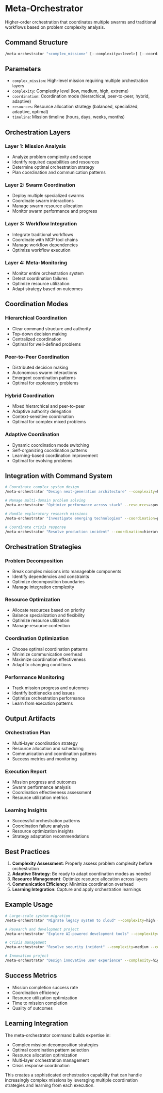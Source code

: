 # Meta-Orchestrator

Higher-order orchestration that coordinates multiple swarms and traditional workflows based on problem complexity analysis.

## Command Structure

```bash
/meta-orchestrator "<complex_mission>" [--complexity=<level>] [--coordination=<mode>] [--resources=<allocation>] [--timeline=<duration>]
```

## Parameters

- `complex_mission`: High-level mission requiring multiple orchestration layers
- `complexity`: Complexity level (low, medium, high, extreme)
- `coordination`: Coordination mode (hierarchical, peer-to-peer, hybrid, adaptive)
- `resources`: Resource allocation strategy (balanced, specialized, adaptive, optimal)
- `timeline`: Mission timeline (hours, days, weeks, months)

## Orchestration Layers

### Layer 1: Mission Analysis
- Analyze problem complexity and scope
- Identify required capabilities and resources
- Determine optimal orchestration strategy
- Plan coordination and communication patterns

### Layer 2: Swarm Coordination
- Deploy multiple specialized swarms
- Coordinate swarm interactions
- Manage swarm resource allocation
- Monitor swarm performance and progress

### Layer 3: Workflow Integration
- Integrate traditional workflows
- Coordinate with MCP tool chains
- Manage workflow dependencies
- Optimize workflow execution

### Layer 4: Meta-Monitoring
- Monitor entire orchestration system
- Detect coordination failures
- Optimize resource utilization
- Adapt strategy based on outcomes

## Coordination Modes

### Hierarchical Coordination
- Clear command structure and authority
- Top-down decision making
- Centralized coordination
- Optimal for well-defined problems

### Peer-to-Peer Coordination
- Distributed decision making
- Autonomous swarm interactions
- Emergent coordination patterns
- Optimal for exploratory problems

### Hybrid Coordination
- Mixed hierarchical and peer-to-peer
- Adaptive authority delegation
- Context-sensitive coordination
- Optimal for complex mixed problems

### Adaptive Coordination
- Dynamic coordination mode switching
- Self-organizing coordination patterns
- Learning-based coordination improvement
- Optimal for evolving problems

## Integration with Command System

```bash
# Coordinate complex system design
/meta-orchestrator "Design next-generation architecture" --complexity=high --coordination=hybrid

# Manage multi-domain problem solving
/meta-orchestrator "Optimize performance across stack" --resources=specialized --timeline=weeks

# Handle exploratory research missions
/meta-orchestrator "Investigate emerging technologies" --coordination=peer-to-peer --complexity=extreme

# Coordinate crisis response
/meta-orchestrator "Resolve production incident" --coordination=hierarchical --timeline=hours
```

## Orchestration Strategies

### Problem Decomposition
- Break complex missions into manageable components
- Identify dependencies and constraints
- Optimize decomposition boundaries
- Manage integration complexity

### Resource Optimization
- Allocate resources based on priority
- Balance specialization and flexibility
- Optimize resource utilization
- Manage resource contention

### Coordination Optimization
- Choose optimal coordination patterns
- Minimize communication overhead
- Maximize coordination effectiveness
- Adapt to changing conditions

### Performance Monitoring
- Track mission progress and outcomes
- Identify bottlenecks and issues
- Optimize orchestration performance
- Learn from execution patterns

## Output Artifacts

### Orchestration Plan
- Multi-layer coordination strategy
- Resource allocation and scheduling
- Communication and coordination patterns
- Success metrics and monitoring

### Execution Report
- Mission progress and outcomes
- Swarm performance analysis
- Coordination effectiveness assessment
- Resource utilization metrics

### Learning Insights
- Successful orchestration patterns
- Coordination failure analysis
- Resource optimization insights
- Strategy adaptation recommendations

## Best Practices

1. **Complexity Assessment**: Properly assess problem complexity before orchestration
2. **Adaptive Strategy**: Be ready to adapt coordination modes as needed
3. **Resource Management**: Optimize resource allocation across layers
4. **Communication Efficiency**: Minimize coordination overhead
5. **Learning Integration**: Capture and apply orchestration learnings

## Example Usage

```bash
# Large-scale system migration
/meta-orchestrator "Migrate legacy system to cloud" --complexity=high --coordination=hierarchical --timeline=months

# Research and development project
/meta-orchestrator "Explore AI-powered development tools" --complexity=extreme --coordination=peer-to-peer --timeline=weeks

# Crisis management
/meta-orchestrator "Resolve security incident" --complexity=medium --coordination=hierarchical --timeline=hours --resources=specialized

# Innovation project
/meta-orchestrator "Design innovative user experience" --complexity=high --coordination=hybrid --timeline=days
```

## Success Metrics

- Mission completion success rate
- Coordination efficiency
- Resource utilization optimization
- Time to mission completion
- Quality of outcomes

## Learning Integration

The meta-orchestrator command builds expertise in:
- Complex mission decomposition strategies
- Optimal coordination pattern selection
- Resource allocation optimization
- Multi-layer orchestration management
- Crisis response coordination

This creates a sophisticated orchestration capability that can handle increasingly complex missions by leveraging multiple coordination strategies and learning from each execution.